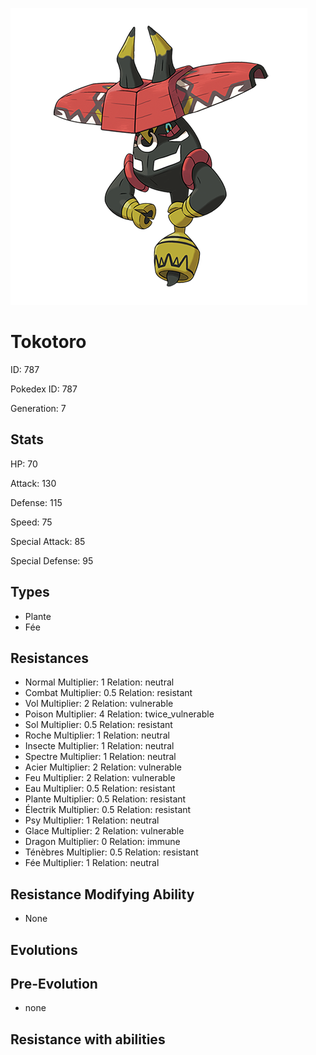 ![](https://raw.githubusercontent.com/PokeAPI/sprites/master/sprites/pokemon/other/official-artwork/787.png)

# Tokotoro
ID: 787

Pokedex ID: 787

Generation: 7

## Stats

HP: 70

Attack: 130

Defense: 115

Speed: 75

Special Attack: 85

Special Defense: 95

## Types

- Plante
- Fée
## Resistances

- Normal Multiplier: 1 Relation: neutral
- Combat Multiplier: 0.5 Relation: resistant
- Vol Multiplier: 2 Relation: vulnerable
- Poison Multiplier: 4 Relation: twice_vulnerable
- Sol Multiplier: 0.5 Relation: resistant
- Roche Multiplier: 1 Relation: neutral
- Insecte Multiplier: 1 Relation: neutral
- Spectre Multiplier: 1 Relation: neutral
- Acier Multiplier: 2 Relation: vulnerable
- Feu Multiplier: 2 Relation: vulnerable
- Eau Multiplier: 0.5 Relation: resistant
- Plante Multiplier: 0.5 Relation: resistant
- Électrik Multiplier: 0.5 Relation: resistant
- Psy Multiplier: 1 Relation: neutral
- Glace Multiplier: 2 Relation: vulnerable
- Dragon Multiplier: 0 Relation: immune
- Ténèbres Multiplier: 0.5 Relation: resistant
- Fée Multiplier: 1 Relation: neutral
## Resistance Modifying Ability

- None

## Evolutions

## Pre-Evolution

- none

## Resistance with abilities
